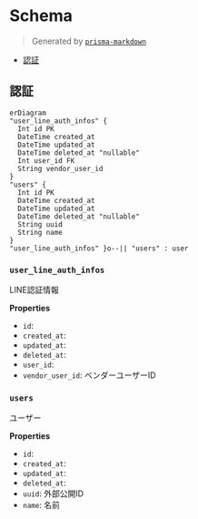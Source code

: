 # Schema
> Generated by [`prisma-markdown`](https://github.com/samchon/prisma-markdown)

- [認証](#認証)

## 認証
```mermaid
erDiagram
"user_line_auth_infos" {
  Int id PK
  DateTime created_at
  DateTime updated_at
  DateTime deleted_at "nullable"
  Int user_id FK
  String vendor_user_id
}
"users" {
  Int id PK
  DateTime created_at
  DateTime updated_at
  DateTime deleted_at "nullable"
  String uuid
  String name
}
"user_line_auth_infos" }o--|| "users" : user
```

### `user_line_auth_infos`
LINE認証情報

**Properties**
  - `id`: 
  - `created_at`: 
  - `updated_at`: 
  - `deleted_at`: 
  - `user_id`: 
  - `vendor_user_id`: ベンダーユーザーID

### `users`
ユーザー

**Properties**
  - `id`: 
  - `created_at`: 
  - `updated_at`: 
  - `deleted_at`: 
  - `uuid`: 外部公開ID
  - `name`: 名前